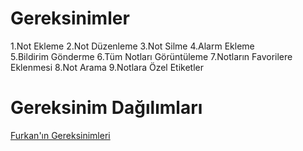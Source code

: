 
# Gereksinimler
1.Not Ekleme
2.Not Düzenleme
3.Not Silme
4.Alarm Ekleme  
5.Bildirim Gönderme
6.Tüm Notları Görüntüleme
7.Notların Favorilere Eklenmesi
8.Not Arama
9.Notlara Özel Etiketler



# Gereksinim Dağılımları
 [Furkan'ın Gereksinimleri](Furkan-Soyleyici-Gereksinimler.md)
